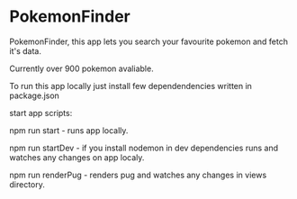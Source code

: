 # PokemonFinder

PokemonFinder, this app lets you search your favourite pokemon and fetch it's data.

Currently over 900 pokemon avaliable.

To run this app locally just install few dependendencies written in package.json

start app scripts:

npm run start - runs app locally.

npm run startDev - if you install nodemon in dev dependencies runs and watches any changes on app localy.

npm run renderPug - renders pug and watches any changes in views directory.

